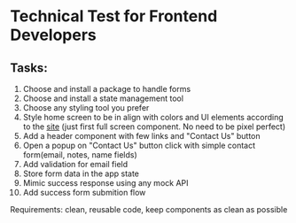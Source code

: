 # Technical Test for Frontend Developers

## Tasks:
1. Choose and install a package to handle forms
2. Choose and install a state management tool
3. Choose any styling tool you prefer
3. Style home screen to be in align with colors and UI elements according to the [site](https://apextechinc.com/) (just first full screen component. No need to be pixel perfect)
4. Add a header component with few links and "Contact Us" button
5. Open a popup on "Contact Us" button click with simple contact form(email, notes, name fields)
6. Add validation for email field
7. Store form data in the app state
7. Mimic success response using any mock API
8. Add success form submition flow

Requirements: clean, reusable code, keep components as clean as possible